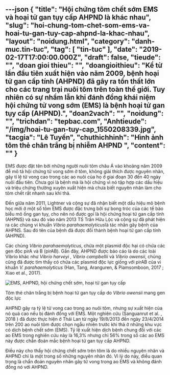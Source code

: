 ---json
{
    "title": "Hội chứng tôm chết sớm EMS và hoại tử gan tụy cấp AHPND là khác nhau",
    "slug": "hoi-chung-tom-chet-som-ems-va-hoai-tu-gan-tuy-cap-ahpnd-la-khac-nhau",
    "layout": "noidung.html",
    "category": "danh-muc.tin-tuc",
    "tag": [
        "tin-tuc"
    ],
    "date": "2019-02-17T17:00:00.000Z",
    "draft": false,
    "tieude": "",
    "doan gioi thieu": "",
    "doangioithieu": "Kể từ lần đầu tiên xuất hiện vào năm 2009, bệnh hoại tử gan cấp tính (AHPND) đã gây ra tổn thất lớn cho các trang trại nuôi tôm trên toàn thế giới. Tuy nhiên có sự nhầm lẫn khi đánh đồng khái niệm hội chứng tử vong sớm (EMS) là bệnh hoại tử gan tụy cấp (AHPND).",
    "doan2vach": "",
    "noidung": "",
    "trichdan": "tepbac.com",
    "Anhtieude": "/img/hoai-tu-gan-tuy-cap_1550208339.jpg",
    "tacgia": "Lê Tuyến",
    "chuthichhinh": "Hình ảnh tôm thẻ chân trắng bị nhiễm AHPND ",
    "__content__": ""
}
---
<p>EMS được đặt t&ecirc;n bởi những người nu&ocirc;i t&ocirc;m ch&acirc;u &Aacute; v&agrave;o khoảng năm 2009 để m&ocirc; tả hội chứng tử vong sớm ở t&ocirc;m, kh&ocirc;ng giải th&iacute;ch được nguy&ecirc;n nh&acirc;n, g&acirc;y tỉ lệ tử vong cao trong c&aacute;c ao nu&ocirc;i của họ ở giai đoạn 30 đến 40 ng&agrave;y nu&ocirc;i đầu ti&ecirc;n. Chưa gọi l&agrave; bệnh m&agrave; l&agrave; hội chứng v&igrave; n&oacute; tập hợp c&aacute;c dấu hiệu v&agrave; triệu chứng thường xuy&ecirc;n xuất hiện m&agrave; chưa biết nguy&ecirc;n nh&acirc;n l&agrave;m cho t&ocirc;m chết rất nhanh sau khi thả.&nbsp;</p>

<p>Đến giữa năm 2011, Lightner v&agrave; cộng sự đ&atilde; nhận biết một dấu hiệu m&ocirc; bệnh học mới ở một số t&ocirc;m EMS được đặc trưng bởi sự bong tr&oacute;c của c&aacute;c tế b&agrave;o biểu m&ocirc; ống gan tụy, cho n&ecirc;n n&oacute; được gọi l&agrave; hội chứng hoại tử gan cấp t&iacute;nh (AHPNS) v&agrave; sau đ&oacute; v&agrave;o năm 2013 TS Trần Hữu Lộc v&agrave; cộng sự đ&atilde; ph&aacute;t hiện ra c&aacute;c chủng vi khuẩn&nbsp;<em>Vibrio parahaemolyticus</em>l&agrave; t&aacute;c nh&acirc;n g&acirc;y bệnh của AHPNS. Sau đ&oacute; t&ecirc;n của bệnh đ&atilde; được đổi th&agrave;nh bệnh hoại tử gan cấp t&iacute;nh (AHPND).</p>

<p>C&aacute;c chủng&nbsp;<em>Vibrio parahaemolyticus</em>, chứa một plasmid độc hại c&oacute; chứa c&aacute;c gen độc pirA v&agrave; B (pirAB). Gần đ&acirc;y, AHPND được b&aacute;o c&aacute;o l&agrave; do c&aacute;c lo&agrave;i Vibrio kh&aacute;c như&nbsp;<em>Vibrio harveyi , Vibrio campbellii&nbsp;</em>v&agrave;&nbsp;<em>Vibrio owensii</em>, ch&uacute;ng cũng đ&atilde; được t&igrave;m thấy c&oacute; chứa c&aacute;c plasmid độc lực giống với pirAB của vi khuẩn&nbsp;<em>V. parahaemolyticus</em>&nbsp;(Han, Tang, Aranguren, &amp; Piamsomboon, 2017 ; Xiao et al., 2017).</p>

<p><img alt="EMS, AHPND, hội chứng chết sớm, hoại tử gan tụy cấp" src="https://tepbac.com/upload/images/2019/02/hoai-tu-gan-tuy-do-vibrio-owen_1550208141.jpg" title="EMS, AHPND, hội chứng chết sớm, hoại tử gan tụy cấp" /></p>

<p>T&ocirc;m thẻ ch&acirc;n trắng bị bệnh hoại tử gan tụy cấp do&nbsp;<em>Vibrio owensii&nbsp;</em>mang gen độc lực</p>

<p>AHPND g&acirc;y ra tỷ lệ tử vong cao trong ao nu&ocirc;i t&ocirc;m, nhưng sự xuất hiện của n&oacute; qu&aacute; cao nếu bị đ&aacute;nh đồng với EMS. Một nghi&ecirc;n cứu (Sanguanrut et al. , 2018 ) đ&atilde; được thực hiện ở Th&aacute;i Lan từ ng&agrave;y 19/8/2013 đến ng&agrave;y 23/4/2014 tr&ecirc;n 200 ao nu&ocirc;i t&ocirc;m được chọn ngẫu nhi&ecirc;n trước khi thả ở những khu vực c&oacute; dịch bệnh chết sớm (EMS). Tỷ lệ xuất hiện dịch bệnh chung đối với c&aacute;c ao EMS trong nghi&ecirc;n cứu n&agrave;y l&agrave; 16,3% nhưng chỉ 56% trong số c&aacute;c ao EMS n&agrave;y được chẩn đo&aacute;n mắc bệnh hoại tử gan tụy cấp AHPND.</p>

<p>Điều n&agrave;y cho thấy hội chứng chết sớm tr&ecirc;n t&ocirc;m l&agrave; do nhiều nguy&ecirc;n nh&acirc;n v&agrave; AHPND chỉ l&agrave; một trong số những nguy&ecirc;n nh&acirc;n đ&oacute;. V&igrave; l&yacute; do n&agrave;y, điều quan trọng l&agrave; chẩn đo&aacute;n nguy&ecirc;n nh&acirc;n g&acirc;y tử vong trong ao EMS v&agrave; kh&ocirc;ng đ&aacute;nh đồng n&oacute; với AHPND.</p>
